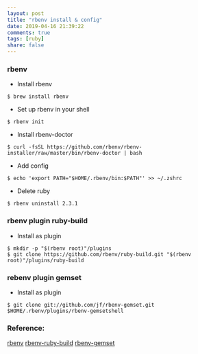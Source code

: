 ```yaml
---
layout: post
title: "rbenv install & config"
date: 2019-04-16 21:39:22
comments: true
tags: [ruby]
share: false
---
```

### rbenv
* Install rbenv

```shell
$ brew install rbenv
```
* Set up rbenv in your shell

```shell
$ rbenv init
```
* Install rbenv-doctor

```shell
$ curl -fsSL https://github.com/rbenv/rbenv-installer/raw/master/bin/rbenv-doctor | bash
```
* Add config

```shell
$ echo 'export PATH="$HOME/.rbenv/bin:$PATH"' >> ~/.zshrc
```
* Delete ruby

```shell
$ rbenv uninstall 2.3.1
```

### rbenv plugin ruby-build

* Install as plugin

```shell
$ mkdir -p "$(rbenv root)"/plugins
$ git clone https://github.com/rbenv/ruby-build.git "$(rbenv root)"/plugins/ruby-build
```

### rebenv plugin gemset
* Install as plugin

```shell
$ git clone git://github.com/jf/rbenv-gemset.git $HOME/.rbenv/plugins/rbenv-gemsetshell
```

### Reference:
[rbenv](https://github.com/rbenv/rbenv)
[rbenv-ruby-build](https://github.com/rbenv/ruby-build)
[rbenv-gemset](https://github.com/jf/rbenv-gemset)
